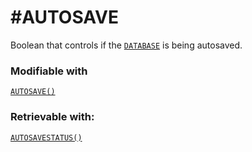 # #AUTOSAVE
Boolean that controls if the [`DATABASE`](https://github.com/NeedleChat/NeedleDB/blob/docs/docs/DATABASE.md) is being autosaved.

### Modifiable with
[`AUTOSAVE()`](https://github.com/NeedleChat/NeedleDB/blob/docs/docs/DATABASE/methods/AUTOSAVE.md)

### Retrievable with:
[`AUTOSAVESTATUS()`](https://github.com/NeedleChat/NeedleDB/blob/docs/docs/DATABASE/methods/AUTOSAVESTATUS.md)
